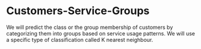 # Customers-Service-Groups
We will predict the class or the group membership of customers by categorizing them into groups based on service usage patterns. We will use a specific type of classification called K nearest neighbour.
